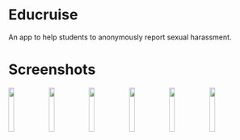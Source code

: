 # Educruise
 An app to help students to anonymously report sexual harassment.
 
# Screenshots
<img src="https://user-images.githubusercontent.com/59749496/100486972-c6372680-3106-11eb-8089-3c1ac59720c9.png" width="15%"></img> <img src="https://user-images.githubusercontent.com/59749496/100486976-c800ea00-3106-11eb-906f-6a7db1b4a5e0.png" width="15%"></img> <img src="https://user-images.githubusercontent.com/59749496/100486977-c8998080-3106-11eb-935c-9cff2f6e869d.png" width="15%"></img> <img src="https://user-images.githubusercontent.com/59749496/100486978-c8998080-3106-11eb-875e-9df9f2648e09.png" width="15%"></img> <img src="https://user-images.githubusercontent.com/59749496/100486979-c9caad80-3106-11eb-8f8f-f293bf8b6dea.png" width="15%"></img> <img src="https://user-images.githubusercontent.com/59749496/100486981-ca634400-3106-11eb-8435-144ddd6c761f.png" width="15%"></img> 
